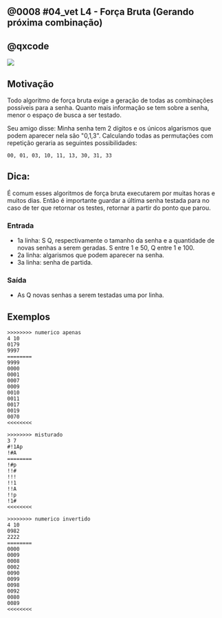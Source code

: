 ## @0008 #04_vet L4 - Força Bruta (Gerando próxima combinação)
## @qxcode

![](capa.jpg)

## Motivação

Todo algoritmo de força bruta exige a geração de todas as combinações possíveis para a senha. Quanto mais informação se tem sobre a senha, menor o espaço de busca a ser testado.

Seu amigo disse: Minha senha tem 2 dígitos e os únicos algarismos que podem aparecer nela são "0,1,3". Calculando todas as permutações com repetição geraria as seguintes possibilidades:

```
00, 01, 03, 10, 11, 13, 30, 31, 33 
```

## Dica:

É comum esses algoritmos de força bruta executarem por muitas horas e muitos dias. Então é importante guardar a última senha testada para no caso de ter que retornar os testes, retornar a partir do ponto que parou.

### Entrada
- 1a linha: S Q, respectivamente o tamanho da senha e a quantidade de novas senhas a serem geradas. S entre 1 e 50, Q entre 1 e 100.
- 2a linha: algarismos que podem aparecer na senha.
- 3a linha: senha de partida.

### Saída
- As Q novas senhas a serem testadas uma por linha.

## Exemplos

```
>>>>>>>> numerico apenas
4 10
0179
9997
========
9999
0000
0001
0007
0009
0010
0011
0017
0019
0070
<<<<<<<<

>>>>>>>> misturado
3 7
#!1Ap
!#A
========
!#p
!!#
!!!
!!1
!!A
!!p
!1#
<<<<<<<<

>>>>>>>> numerico invertido
4 10
0982
2222
========
0000
0009
0008
0002
0090
0099
0098
0092
0080
0089
<<<<<<<<
```

#

<!---
>>>>>>>> muitos
6 50
Zou29@#
####ou
========
####o2
####o9
####o@
####o#
####uZ
####uo
####uu
####u2
####u9
####u@
####u#
####2Z
####2o
####2u
####22
####29
####2@
####2#
####9Z
####9o
####9u
####92
####99
####9@
####9#
####@Z
####@o
####@u
####@2
####@9
####@@
####@#
#####Z
#####o
#####u
#####2
#####9
#####@
######
ZZZZZZ
ZZZZZo
ZZZZZu
ZZZZZ2
ZZZZZ9
ZZZZZ@
ZZZZZ#
ZZZZoZ
ZZZZoo
ZZZZou
ZZZZo2
<<<<<<<<
---!>